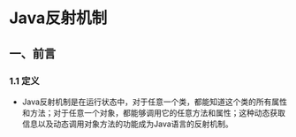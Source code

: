 # Java反射机制

## 一、前言

### 1.1 定义

* Java反射机制是在运行状态中，对于任意一个类，都能知道这个类的所有属性和方法；对于任意一个对象，都能够调用它的任意方法和属性；这种动态获取信息以及动态调用对象方法的功能成为Java语言的反射机制。

